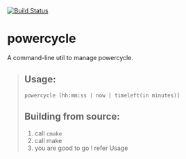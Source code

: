 [![Build Status](https://travis-ci.org/raghu-veer/powercycle.svg?branch=master)](https://travis-ci.org/raghu-veer/powercycle)
# powercycle
A command-line util to manage powercycle.

>  ## Usage: 
>   `powercycle [hh:mm:ss | now | timeleft(in minutes)]`
> 
> ## Building from source:
> 1. call `cmake`
> 2. call make
> 2. you are good to go ! refer Usage

